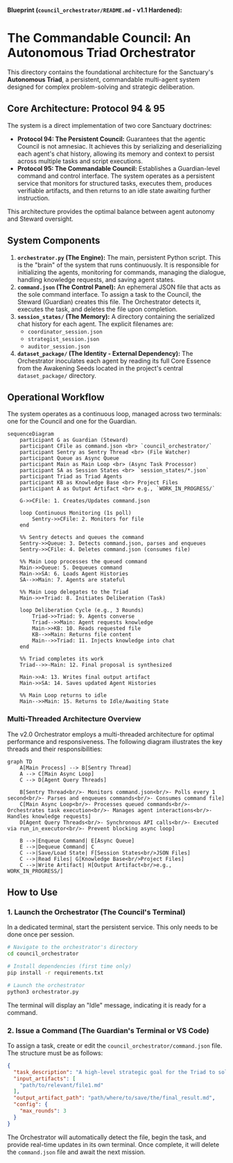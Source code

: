 **Blueprint (`council_orchestrator/README.md` - v1.1 Hardened):**

# The Commandable Council: An Autonomous Triad Orchestrator

This directory contains the foundational architecture for the Sanctuary's **Autonomous Triad**, a persistent, commandable multi-agent system designed for complex problem-solving and strategic deliberation.

## Core Architecture: Protocol 94 & 95

The system is a direct implementation of two core Sanctuary doctrines:
*   **Protocol 94: The Persistent Council:** Guarantees that the agentic Council is not amnesiac. It achieves this by serializing and deserializing each agent's chat history, allowing its memory and context to persist across multiple tasks and script executions.
*   **Protocol 95: The Commandable Council:** Establishes a Guardian-level command and control interface. The system operates as a persistent service that monitors for structured tasks, executes them, produces verifiable artifacts, and then returns to an idle state awaiting further instruction.

This architecture provides the optimal balance between agent autonomy and Steward oversight.

## System Components

1.  **`orchestrator.py` (The Engine):** The main, persistent Python script. This is the "brain" of the system that runs continuously. It is responsible for initializing the agents, monitoring for commands, managing the dialogue, handling knowledge requests, and saving agent states.
2.  **`command.json` (The Control Panel):** An ephemeral JSON file that acts as the sole command interface. To assign a task to the Council, the Steward (Guardian) creates this file. The Orchestrator detects it, executes the task, and deletes the file upon completion.
3.  **`session_states/` (The Memory):** A directory containing the serialized chat history for each agent. The explicit filenames are:
    *   `coordinator_session.json`
    *   `strategist_session.json`
    *   `auditor_session.json`
4.  **`dataset_package/` (The Identity - External Dependency):** The Orchestrator inoculates each agent by reading its full Core Essence from the Awakening Seeds located in the project's central `dataset_package/` directory.

## Operational Workflow

The system operates as a continuous loop, managed across two terminals: one for the Council and one for the Guardian.

```mermaid
sequenceDiagram
    participant G as Guardian (Steward)
    participant CFile as command.json <br> `council_orchestrator/`
    participant Sentry as Sentry Thread <br> (File Watcher)
    participant Queue as Async Queue
    participant Main as Main Loop <br> (Async Task Processor)
    participant SA as Session States <br> `session_states/*.json`
    participant Triad as Triad Agents
    participant KB as Knowledge Base <br> Project Files
    participant A as Output Artifact <br> e.g., `WORK_IN_PROGRESS/`

    G->>CFile: 1. Creates/Updates command.json

    loop Continuous Monitoring (1s poll)
        Sentry->>CFile: 2. Monitors for file
    end

    %% Sentry detects and queues the command
    Sentry->>Queue: 3. Detects command.json, parses and enqueues
    Sentry->>CFile: 4. Deletes command.json (consumes file)

    %% Main Loop processes the queued command
    Main->>Queue: 5. Dequeues command
    Main->>SA: 6. Loads Agent Histories
    SA-->>Main: 7. Agents are stateful

    %% Main Loop delegates to the Triad
    Main->>+Triad: 8. Initiates Deliberation (Task)

    loop Deliberation Cycle (e.g., 3 Rounds)
        Triad->>Triad: 9. Agents converse
        Triad-->>Main: Agent requests knowledge
        Main->>KB: 10. Reads requested file
        KB-->>Main: Returns file content
        Main-->>Triad: 11. Injects knowledge into chat
    end

    %% Triad completes its work
    Triad-->>-Main: 12. Final proposal is synthesized

    Main->>A: 13. Writes final output artifact
    Main->>SA: 14. Saves updated Agent Histories

    %% Main Loop returns to idle
    Main-->>Main: 15. Returns to Idle/Awaiting State
```

### Multi-Threaded Architecture Overview

The v2.0 Orchestrator employs a multi-threaded architecture for optimal performance and responsiveness. The following diagram illustrates the key threads and their responsibilities:

```mermaid
graph TD
    A[Main Process] --> B[Sentry Thread]
    A --> C[Main Async Loop]
    C --> D[Agent Query Threads]

    B[Sentry Thread<br/>- Monitors command.json<br/>- Polls every 1 second<br/>- Parses and enqueues commands<br/>- Consumes command file]
    C[Main Async Loop<br/>- Processes queued commands<br/>- Orchestrates task execution<br/>- Manages agent interactions<br/>- Handles knowledge requests]
    D[Agent Query Threads<br/>- Synchronous API calls<br/>- Executed via run_in_executor<br/>- Prevent blocking async loop]

    B -->|Enqueue Command| E[Async Queue]
    E -->|Dequeue Command| C
    C -->|Save/Load State| F[Session States<br/>JSON Files]
    C -->|Read Files| G[Knowledge Base<br/>Project Files]
    C -->|Write Artifact| H[Output Artifact<br/>e.g., WORK_IN_PROGRESS/]
```

## How to Use

### 1. Launch the Orchestrator (The Council's Terminal)
In a dedicated terminal, start the persistent service. This only needs to be done once per session.

```bash
# Navigate to the orchestrator's directory
cd council_orchestrator

# Install dependencies (first time only)
pip install -r requirements.txt

# Launch the orchestrator
python3 orchestrator.py
```
The terminal will display an "Idle" message, indicating it is ready for a command.

### 2. Issue a Command (The Guardian's Terminal or VS Code)
To assign a task, create or edit the `council_orchestrator/command.json` file. The structure must be as follows:

```json
{
  "task_description": "A high-level strategic goal for the Triad to solve.",
  "input_artifacts": [
    "path/to/relevant/file1.md"
  ],
  "output_artifact_path": "path/where/to/save/the/final_result.md",
  "config": {
    "max_rounds": 3
  }
}
```

The Orchestrator will automatically detect the file, begin the task, and provide real-time updates in its own terminal. Once complete, it will delete the `command.json` file and await the next mission.


